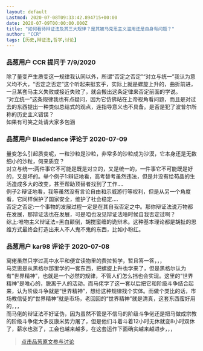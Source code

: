 ```yaml
---
layout: default
Lastmod: 2020-07-08T09:33:42.894715+00:00
date: 2020-07-09T00:00:00.000Z
title: "如何看待辩证法及其三大规律？是其被马克思主义滥用还是自身有问题？"
author: "CCR"
tags: [历史,辩证法,哲学,讨论]
---
```



### 品葱用户 **CCR** 提问于 7/9/2020
    
除了量变产生质变这一规律我认同以外，所谓“否定之否定”“对立与统一”我认为意义均不大，“否定之否定”这个听起来挺玄乎，实际上就是螺旋上升的，曲折前进，一旦某套马主义失败或接近失败了，就会搬出这条定律来否定前面的学说。  
“对立统一”这条规律我也有点疑问，因为它仿佛站在上帝视角看问题，而且是对过去的东西提出一种类似总结式的观点，连指导意义也不具备。是否是犯了波普尔所称的历史主义错误？  
如果有可笑之处请大家多包涵
    
                

### 品葱用户 **Bladedance** 评论于 2020-07-09
        
量变怎么引起质变呢，一粒沙粒是沙粒，非常多的沙粒成为沙漠，它本身还是无数细小的沙粒，何来质变？  
对立与统一:两件事它不可能是既是对立的，又是统一的，一件事它不可能既是好的，又是坏的。举个例子1:辩证地看，高考替考虽然违法，但是并没有给苟晶的生活造成多大的改变，甚至帮助顶替者找到了工作....  
例子2:辩证地看，我等虽然没有言论自由和示威游行等权利，但是从另一个角度看，它同样保护了国家安全，维护了社会稳定....  
否定之否定:一个事物的发展过程一定是在其自我否定之中。那你辩证法说万物都在发展，那辩证法也在发展，可是咱也没见辩证法啥时候自我否定过啊？  
综上:唯物主义辩证法=黑白颠倒，胡搅蛮缠的诡辩术。这种基本理论都是胡扯的思维方式最终会打造出来人不人鬼不鬼的东西，比如小粉红。
        
                

### 品葱用户 **kar98** 评论于 2020-07-08
        
窝佬虽然只学过高中水平和便宜读物里的费拉哲学，暂且答一答，，，  
马克思是从黑格尔那里学的一套东西，把螺旋上升也学来了，但是黑格尔认为有“世界精神”，也就是一个必然的规律，不管人们怎么挡也会实现。这里的“世界精神”是唯心的，脱离于人的活动。而马佬学了这一套以后把它和阶级斗争结合起来，认为阶级斗争就是“世界精神”，想给这种规律找个实体。而做个类比的话，市场教信徒的“世界精神”就是市场，老回回的“世界精神”就是清真，这套东西蛮好用的，，，  
而马佬的辩证法不好证伪，因为虽然不管是不信马的阶级斗争佬还是把马做成宗教的阶级斗争佬大多反康米势力屠了，但是他们斗着斗着12小时无休就变8小时双休了，薪水也涨了，工会也越来越多，在这套运作下面确实越来越进步，，，
        
                





> [点击品葱原文参与讨论](https://pincong.rocks/question/28232)

